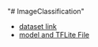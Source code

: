 "# ImageClassification" 

* [dataset link](https://drive.google.com/drive/folders/1IcKfAbaXwh87aKpCNnhH5toQ4EX_5u1D?usp=drive_link)
* [model and TFLite File](https://drive.google.com/file/d/1ECBhuBMi59MmFLR3CpZaqBI84hC8S1eI/view?usp=drive_link)

